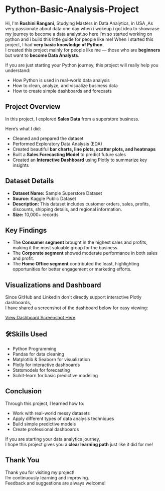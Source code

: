 # Python-Basic-Analysis-Project

Hi, I'm **Roshini Rangani**, Studying Masters in Data Analytics, in USA ,As very passionate about data one day when i wokeup i got idea to showcase my journey to become a data analyst,so here i'm so started working on python and i build this little guide for people like me!
When I started this project, I had **very basic knowledge of Python**.  
I created this project mainly for people like me — those who are **beginners** but want to **become Data Analysts**.

If you are just starting your Python journey, this project will really help you understand:
- How Python is used in real-world data analysis
- How to clean, analyze, and visualize business data
- How to create simple dashboards and forecasts

##  Project Overview

In this project, I explored **Sales Data** from a superstore business.

Here’s what I did:
- Cleaned and prepared the dataset
- Performed Exploratory Data Analysis (EDA)
- Created beautiful **bar charts, line plots, scatter plots, and heatmaps**
- Built a **Sales Forecasting Model** to predict future sales
- Created an **Interactive Dashboard** using Plotly to summarize key insights

## Dataset Details
- **Dataset Name:** Sample Superstore Dataset
- **Source:** Kaggle Public Dataset
- **Description:** This dataset includes customer orders, sales, profits, discounts, shipping details, and regional information.
- **Size:** 10,000+ records

## Key Findings

- The **Consumer segment** brought in the highest sales and profits, making it the most valuable group for the business.
- The **Corporate segment** showed moderate performance in both sales and profit.
- The **Home Office segment** contributed the least, highlighting opportunities for better engagement or marketing efforts.


## Visualizations and Dashboard

Since GitHub and LinkedIn don't directly support interactive Plotly dashboards,  
I have shared a screenshot of the dashboard below for easy viewing:

[View Dashboard Screenshot Here](https://github.com/ranganiroshini/Python-Basic-Analysis-Project/blob/main/dashboard.png)

## 🛠Skills Used
- Python Programming
- Pandas for data cleaning
- Matplotlib & Seaborn for visualization
- Plotly for interactive dashboards
- Statsmodels for forecasting
- Scikit-learn for basic predictive modeling
  
## Conclusion
Through this project, I learned how to:
- Work with real-world messy datasets
- Apply different types of data analysis techniques
- Build simple predictive models
- Create professional dashboards

If you are starting your data analytics journey,  
I hope this project gives you a **clear learning path** just like it did for me!

## Thank You
Thank you for visiting my project!  
I’m continuously learning and improving.  
Feedback and suggestions are always welcome! 
